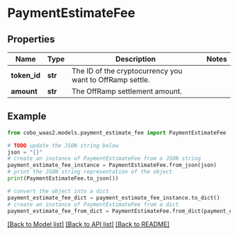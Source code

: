 # PaymentEstimateFee


## Properties

Name | Type | Description | Notes
------------ | ------------- | ------------- | -------------
**token_id** | **str** | The ID of the cryptocurrency you want to OffRamp settle. | 
**amount** | **str** | The OffRamp settlement amount.  | 

## Example

```python
from cobo_waas2.models.payment_estimate_fee import PaymentEstimateFee

# TODO update the JSON string below
json = "{}"
# create an instance of PaymentEstimateFee from a JSON string
payment_estimate_fee_instance = PaymentEstimateFee.from_json(json)
# print the JSON string representation of the object
print(PaymentEstimateFee.to_json())

# convert the object into a dict
payment_estimate_fee_dict = payment_estimate_fee_instance.to_dict()
# create an instance of PaymentEstimateFee from a dict
payment_estimate_fee_from_dict = PaymentEstimateFee.from_dict(payment_estimate_fee_dict)
```
[[Back to Model list]](../README.md#documentation-for-models) [[Back to API list]](../README.md#documentation-for-api-endpoints) [[Back to README]](../README.md)


